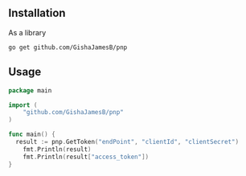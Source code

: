 ## Installation

As a library

```shell
go get github.com/GishaJamesB/pnp
```

## Usage

```go
package main

import (
    "github.com/GishaJamesB/pnp"
)

func main() {
  result := pnp.GetToken("endPoint", "clientId", "clientSecret")
	fmt.Println(result)
	fmt.Println(result["access_token"])
}
```